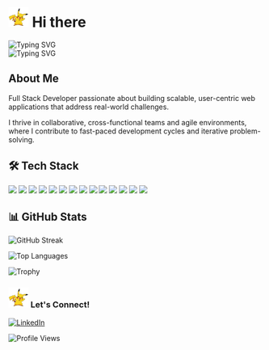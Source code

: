 <h1 align="left">
<img src="https://raw.githubusercontent.com/marisiromanillos/marisiromanillos/5c5dea9dd22ef7eff04c7559cf2ac05b854b7555/12.svg" width="40" height="40"> Hi there
</h1>

<div align="left">
  <picture>
    <source media="(prefers-color-scheme: dark)" srcset="https://readme-typing-svg.herokuapp.com?font=Fira+Code&weight=600&size=24&duration=4000&pause=1000&color=FFFFFF&background=FF000000&center=false&vCenter=true&random=false&width=435&lines=Full+Stack+Developer+%F0%9F%92%BB;Open+to+Work+%F0%9F%92%BC;Let's+collaborate!" />
    <source media="(prefers-color-scheme: light)" srcset="https://readme-typing-svg.herokuapp.com?font=Fira+Code&weight=600&size=24&duration=4000&pause=1000&color=000000&background=FF000000&center=false&vCenter=true&random=false&width=435&lines=Full+Stack+Developer+%F0%9F%92%BB;Open+to+Work+%F0%9F%92%BC;Let's+collaborate!+%F0%9F%A4%9D;Building+the+future+%F0%9F%8C%9F" />
    <img src="https://readme-typing-svg.herokuapp.com?font=Fira+Code&weight=600&size=24&duration=4000&pause=1000&color=2D9596&background=FF000000&center=false&vCenter=true&random=false&width=435&lines=Full+Stack+Developer+%F0%9F%92%BB;Open+to+Work+%F0%9F%92%BC;Let's+collaborate!+%F0%9F%A4%9D;Building+the+future+%F0%9F%8C%9F" alt="Typing SVG" />
  </picture>
</div>

<picture>
    <source media="(prefers-color-scheme: dark)" srcset="https://readme-typing-svg.herokuapp.com?font=JetBrains+Mono&weight=600&size=24&duration=3000&pause=1000&color=FFFFFF&background=FF000000&center=false&vCenter=true&width=435&lines=%3E+git+init+career;%3E+git+add+.%2Fskills%2F*;%3E+git+commit+-m+%27let's+code%27;%3E+git+push+origin+main" />
    <source media="(prefers-color-scheme: light)" srcset="https://readme-typing-svg.herokuapp.com?font=JetBrains+Mono&weight=600&size=24&duration=3000&pause=1000&color=000000&background=FF000000&center=false&vCenter=true&width=435&lines=%3E+git+init+career;%3E+git+add+.%2Fskills%2F*;%3E+git+commit+-m+%27let's+code%27;%3E+git+push+origin+main" />
    <img src="https://readme-typing-svg.herokuapp.com?font=JetBrains+Mono&weight=600&size=24&duration=3000&pause=1000&color=2D9596&background=FF000000&center=false&vCenter=true&width=435&lines=%3E+git+init+career;%3E+git+add+.%2Fskills%2F*;%3E+git+commit+-m+%27let's+code%27;%3E+git+push+origin+main" alt="Typing SVG" />
</picture>

## About Me 

Full Stack Developer passionate about building scalable, user-centric web applications that address real-world challenges. 

I thrive in collaborative, cross-functional teams and agile environments, where I contribute to fast-paced development cycles and iterative problem-solving.

## 🛠️ Tech Stack

<p align="left">
  <img src="https://img.shields.io/badge/JavaScript-F7DF1E?style=for-the-badge&logo=javascript&logoColor=black" />
  <img src="https://img.shields.io/badge/React-61DAFB?style=for-the-badge&logo=react&logoColor=black" />
  <img src="https://img.shields.io/badge/Redux-764ABC?style=for-the-badge&logo=redux&logoColor=white" />
  <img src="https://img.shields.io/badge/Vue.js-4FC08D?style=for-the-badge&logo=vue.js&logoColor=white" />
  <img src="https://img.shields.io/badge/Next.js-000000?style=for-the-badge&logo=next.js&logoColor=white" />
  <img src="https://img.shields.io/badge/Node.js-339933?style=for-the-badge&logo=node.js&logoColor=white" />
  <img src="https://img.shields.io/badge/Express.js-000000?style=for-the-badge&logo=express&logoColor=white" />
  <img src="https://img.shields.io/badge/Hono-FF7F50?style=for-the-badge&logo=hono&logoColor=white" />
  <img src="https://img.shields.io/badge/Bun-000000?style=for-the-badge&logo=bun&logoColor=white" />
  <img src="https://img.shields.io/badge/MySQL-4479A1?style=for-the-badge&logo=mysql&logoColor=white" />
  <img src="https://img.shields.io/badge/Vercel-000000?style=for-the-badge&logo=vercel&logoColor=white" />
  <img src="https://img.shields.io/badge/MongoDB-47A248?style=for-the-badge&logo=mongodb&logoColor=white" />
  <img src="https://img.shields.io/badge/AWS-FF9900?style=for-the-badge&logo=amazonaws&logoColor=white" />
  <img src="https://img.shields.io/badge/PHP-777BB4?style=for-the-badge&logo=php&logoColor=white" />
</p>

## 📊 GitHub Stats

![GitHub Streak](https://github-readme-streak-stats.herokuapp.com/?user=marisiromanillos&theme=tokyonight&include_all_commits=true&count_private=true)

![Top Languages](https://github-readme-stats.vercel.app/api/top-langs/?username=marisiromanillos&layout=compact&theme=tokyonight&count_private=true)

![Trophy](https://github-profile-trophy.vercel.app/?username=marisiromanillos&theme=tokyonight&no-frame=true&column=3&margin-w=15&margin-h=15&rank=SECRET,SSS,SS,S,AAA,AA,A,B,C&title=Commits,PullRequest,Repositories)


<h3 align="left">
<img src="https://raw.githubusercontent.com/marisiromanillos/marisiromanillos/5c5dea9dd22ef7eff04c7559cf2ac05b854b7555/12.svg" width="40" height="40"> Let's Connect!
</h3>

<div align="left">
  
[![LinkedIn](https://img.shields.io/badge/LinkedIn-0077B5?style=for-the-badge&logo=linkedin&logoColor=white)](https://www.linkedin.com/in/marisi-romanillos/)


</div>

<div align="left">
<img src="https://komarev.com/ghpvc/?username=marisiromanillos&color=blueviolet" alt="Profile Views" />
</div>


